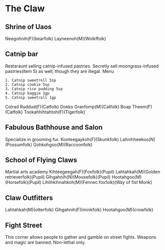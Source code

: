# The Claw

## Shrine of Uaos
Neegohnih(F)(bearfolk)
Layneenoh(M)(Wolkffolk)

## Catnip bar
Restaraunt selling catnip-infused pastries.
Secretly sell moongrass-infused pastries(item 5) as well, though they are illegal.
Menu
```
1. Catnip sweetroll 5sp
2. Catnip cookie 5sp
3. Catnip rice pudding 5sp
4. Catnip baggie 1gp
5. Catnip sweetroll 1gp
```
Colrad Ruddud(F)(Catfolk)
Dokko Granfomp(M)(Catfolk)
Boap Theem(F)(Catfolk)
Tookahhihtahtoh(F)(Tigerfolk)

## Fabulous Bathhouse and Salon
Specialize in grooming fur.
Kooteegaykoh(F)(Skunkfolk)
Lahnihheekoo(N)(Possumfolk)
Gohkohgoo(M)(Raccoonfolk)

## School of Flying Claws
Martial arts academy
Kihteegeegah(F)(Foxfolk)(Pupil)
Lahtahkah(M)(Golden retrieverfolk)(Pupil)
Gihgahnih(N)(Mousefolk)(Pupil)
Hootahgoo(M)(Horsefolk)(Pupil)
Lihlihkihnahkoh(M)(Fennec foxfolk)(Way of fist Monk)

## Claw Outfitters
Lahtahkah(M)(otterfolk)
Gihgahnih(F)(minkfolk)
Hootahgoo(M)(crowfolk)

## Fight Street
This corner allows people to gather and gamble on street fights. Weapons and magic are banned. Non-lethal only.
